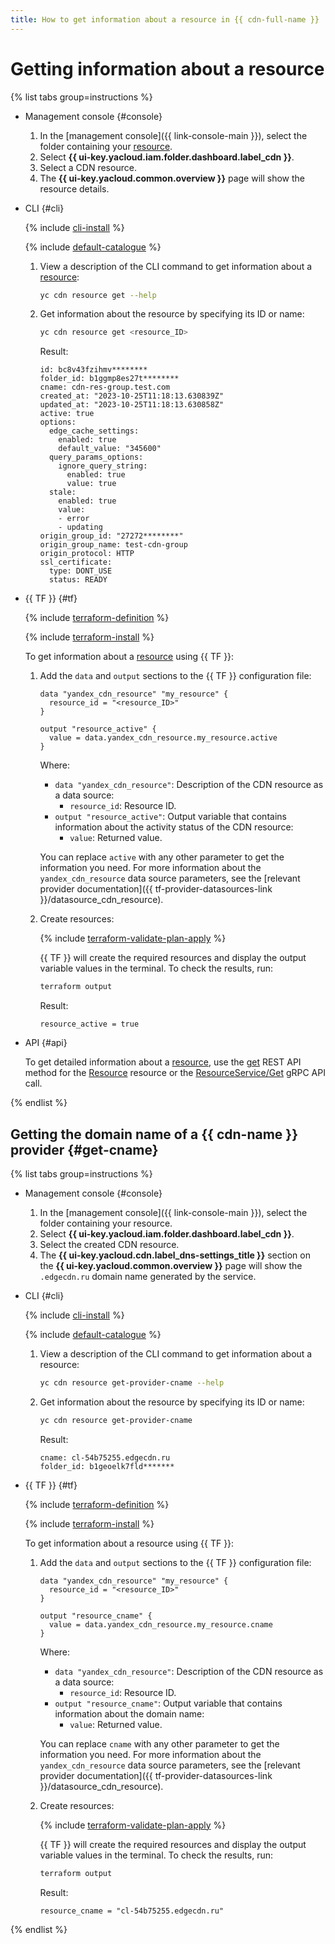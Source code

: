 ```yaml
---
title: How to get information about a resource in {{ cdn-full-name }}
---
```


# Getting information about a resource

{% list tabs group=instructions %}

- Management console {#console}

  1. In the [management console]({{ link-console-main }}), select the folder containing your [resource](../../concepts/resource.md).
  1. Select **{{ ui-key.yacloud.iam.folder.dashboard.label_cdn }}**.
  1. Select a CDN resource.
  1. The **{{ ui-key.yacloud.common.overview }}** page will show the resource details.

- CLI {#cli}

  {% include [cli-install](../../../_includes/cli-install.md) %}

  {% include [default-catalogue](../../../_includes/default-catalogue.md) %}

  1. View a description of the CLI command to get information about a [resource](../../concepts/resource.md):

      ```bash
      yc cdn resource get --help
      ```

  1. Get information about the resource by specifying its ID or name:

      ```bash
      yc cdn resource get <resource_ID>
      ```

      Result:

      ```text
      id: bc8v43fzihmv********
      folder_id: b1ggmp8es27t********
      cname: cdn-res-group.test.com
      created_at: "2023-10-25T11:18:13.630839Z"
      updated_at: "2023-10-25T11:18:13.630858Z"
      active: true
      options:
        edge_cache_settings:
          enabled: true
          default_value: "345600"
        query_params_options:
          ignore_query_string:
            enabled: true
            value: true
        stale:
          enabled: true
          value:
          - error
          - updating
      origin_group_id: "27272********"
      origin_group_name: test-cdn-group
      origin_protocol: HTTP
      ssl_certificate:
        type: DONT_USE
        status: READY
      ```

- {{ TF }} {#tf}

  {% include [terraform-definition](../../../_tutorials/_tutorials_includes/terraform-definition.md) %}

  {% include [terraform-install](../../../_includes/terraform-install.md) %}

  To get information about a [resource](../../concepts/resource.md) using {{ TF }}:

  1. Add the `data` and `output` sections to the {{ TF }} configuration file:

      ```hcl
      data "yandex_cdn_resource" "my_resource" {
        resource_id = "<resource_ID>"
      }

      output "resource_active" {
        value = data.yandex_cdn_resource.my_resource.active
      }
      ```

      Where:

      * `data "yandex_cdn_resource"`: Description of the CDN resource as a data source:
         * `resource_id`: Resource ID.
      * `output "resource_active"`: Output variable that contains information about the activity status of the CDN resource:
         * `value`: Returned value.

     You can replace `active` with any other parameter to get the information you need. For more information about the `yandex_cdn_resource` data source parameters, see the [relevant provider documentation]({{ tf-provider-datasources-link }}/datasource_cdn_resource).

  1. Create resources:

      {% include [terraform-validate-plan-apply](../../../_tutorials/_tutorials_includes/terraform-validate-plan-apply.md) %}

      {{ TF }} will create the required resources and display the output variable values in the terminal. To check the results, run:

      ```bash
      terraform output
      ```

      Result:

      ```text
      resource_active = true
      ```

- API {#api}

  To get detailed information about a [resource](../../concepts/resource.md), use the [get](../../api-ref/Resource/get.md) REST API method for the [Resource](../../api-ref/Resource/index.md) resource or the [ResourceService/Get](../../api-ref/grpc/Resource/get.md) gRPC API call.

{% endlist %}

## Getting the domain name of a {{ cdn-name }} provider {#get-cname}

{% list tabs group=instructions %}

- Management console {#console}

  1. In the [management console]({{ link-console-main }}), select the folder containing your resource.
  1. Select **{{ ui-key.yacloud.iam.folder.dashboard.label_cdn }}**.
  1. Select the created CDN resource.
  1. The **{{ ui-key.yacloud.cdn.label_dns-settings_title }}** section on the **{{ ui-key.yacloud.common.overview }}** page will show the `.edgecdn.ru` domain name generated by the service.

- CLI {#cli}

  {% include [cli-install](../../../_includes/cli-install.md) %}

  {% include [default-catalogue](../../../_includes/default-catalogue.md) %}

  1. View a description of the CLI command to get information about a resource:

      ```bash
      yc cdn resource get-provider-cname --help
      ```

  1. Get information about the resource by specifying its ID or name:

      ```bash
      yc cdn resource get-provider-cname
      ```

      Result:

      ```text
      cname: cl-54b75255.edgecdn.ru
      folder_id: b1geoelk7fld*******
      ```

- {{ TF }} {#tf}

  {% include [terraform-definition](../../../_tutorials/_tutorials_includes/terraform-definition.md) %}

  {% include [terraform-install](../../../_includes/terraform-install.md) %}

  To get information about a resource using {{ TF }}:

  1. Add the `data` and `output` sections to the {{ TF }} configuration file:

      ```hcl
      data "yandex_cdn_resource" "my_resource" {
        resource_id = "<resource_ID>"
      }

      output "resource_cname" {
        value = data.yandex_cdn_resource.my_resource.cname
      }
      ```

      Where:

      * `data "yandex_cdn_resource"`: Description of the CDN resource as a data source:
         * `resource_id`: Resource ID.
      * `output "resource_cname"`: Output variable that contains information about the domain name:
         * `value`: Returned value.

     You can replace `cname` with any other parameter to get the information you need. For more information about the `yandex_cdn_resource` data source parameters, see the [relevant provider documentation]({{ tf-provider-datasources-link }}/datasource_cdn_resource).

  1. Create resources:

      {% include [terraform-validate-plan-apply](../../../_tutorials/_tutorials_includes/terraform-validate-plan-apply.md) %}

      {{ TF }} will create the required resources and display the output variable values in the terminal. To check the results, run:

      ```bash
      terraform output
      ```

      Result:

      ```text
      resource_cname = "cl-54b75255.edgecdn.ru"
      ```

{% endlist %}
